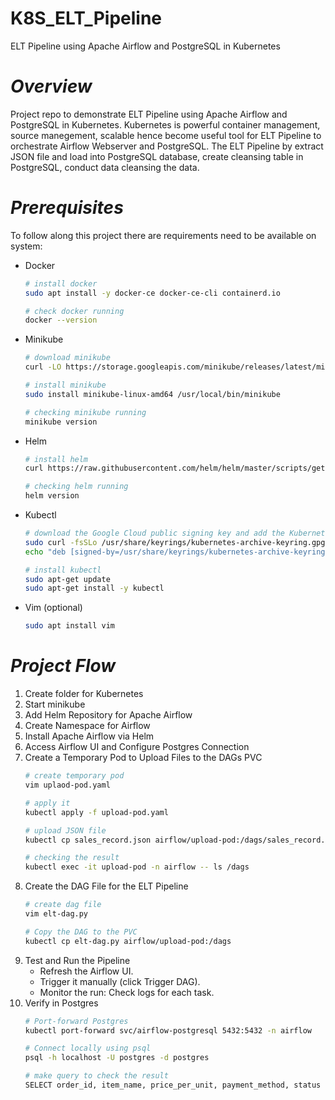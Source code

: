 # K8S_ELT_Pipeline
ELT Pipeline using Apache Airflow and PostgreSQL in Kubernetes 
# *Overview*
Project repo to demonstrate ELT Pipeline using Apache Airflow and PostgreSQL in Kubernetes. Kubernetes is powerful container management, source manegement, scalable hence become useful tool for ELT Pipeline to orchestrate Airflow Webserver and PostgreSQL. The ELT Pipeline by extract JSON file and load into PostgreSQL database, create cleansing table in  PostgreSQL, conduct data cleansing the data.  
# *Prerequisites*
To follow along this project there are requirements need to be available on system:
- Docker
  ```bash
  # install docker
  sudo apt install -y docker-ce docker-ce-cli containerd.io

  # check docker running
  docker --version
  ```
- Minikube
  ```bash
  # download minikube
  curl -LO https://storage.googleapis.com/minikube/releases/latest/minikube-linux-amd64

  # install minikube
  sudo install minikube-linux-amd64 /usr/local/bin/minikube

  # checking minikube running
  minikube version
  ```
- Helm
  ```bash
  # install helm
  curl https://raw.githubusercontent.com/helm/helm/master/scripts/get-helm-3 | bash

  # checking helm running
  helm version
  ```
- Kubectl
  ```bash
  # download the Google Cloud public signing key and add the Kubernetes apt repository to your system
  sudo curl -fsSLo /usr/share/keyrings/kubernetes-archive-keyring.gpg https://packages.cloud.google.com/apt/doc/apt-key.gpg
  echo "deb [signed-by=/usr/share/keyrings/kubernetes-archive-keyring.gpg] https://apt.kubernetes.io/ kubernetes-xenial main" | sudo tee      /etc/apt/sources.list.d/kubernetes.list

  # install kubectl
  sudo apt-get update
  sudo apt-get install -y kubectl   
  ```
- Vim (optional)
  ```bash
  sudo apt install vim
  ```
# *Project Flow*
1. Create folder for Kubernetes
2. Start minikube
3. Add Helm Repository for Apache Airflow
4. Create Namespace for Airflow
5. Install Apache Airflow via Helm
6. Access Airflow UI and Configure Postgres Connection
7. Create a Temporary Pod to Upload Files to the DAGs PVC
   ```bash
   # create temporary pod
   vim uplaod-pod.yaml

   # apply it
   kubectl apply -f upload-pod.yaml

   # upload JSON file
   kubectl cp sales_record.json airflow/upload-pod:/dags/sales_record.json

   # checking the result
   kubectl exec -it upload-pod -n airflow -- ls /dags
   ```
9. Create the DAG File for the ELT Pipeline
   ```bash
   # create dag file
   vim elt-dag.py

   # Copy the DAG to the PVC
   kubectl cp elt-dag.py airflow/upload-pod:/dags
   ```
10. Test and Run the Pipeline
    - Refresh the Airflow UI.
    - Trigger it manually (click Trigger DAG).
    - Monitor the run: Check logs for each task.
11. Verify in Postgres
    ```bash
    # Port-forward Postgres
    kubectl port-forward svc/airflow-postgresql 5432:5432 -n airflow

    # Connect locally using psql
    psql -h localhost -U postgres -d postgres

    # make query to check the result
    SELECT order_id, item_name, price_per_unit, payment_method, status FROM clean_sales limit 5; 
